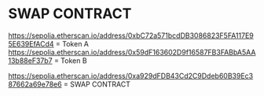 # SWAP CONTRACT

https://sepolia.etherscan.io/address/0xbC72a571bcdDB3086823F5FA117E95E639EfACd4 = Token A
https://sepolia.etherscan.io/address/0x59dF163602D9f16587FB3FABbA5AA13b88eF37b7 = Token B

https://sepolia.etherscan.io/address/0xa929dFDB43Cd2C9Ddeb60B39Ec387662a69e78e6 = SWAP CONTRACT
